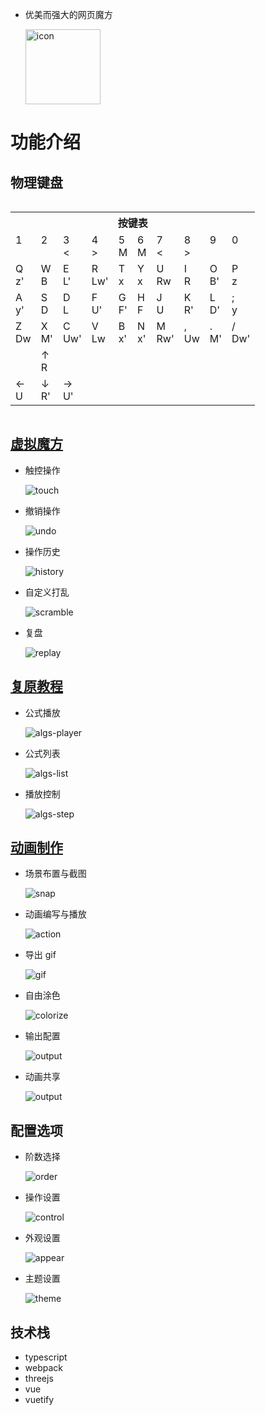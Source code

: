 

- 优美而强大的网页魔方

  <img width="120px" src="https://gitee.com/huazhechen/cuber/raw/master/resource/icon.png"  alt="icon"/>

# 功能介绍

## 物理键盘

<table class="table" id="vrckey" style="display: inline-block;">
<tr><th colspan=10>按键表</th></tr>
<tr>
<td>1<br><br></td><td>2<br><br></td><td>3<br><span>&lt;</span></td><td>4<br><span>&gt;</span></td><td>5<br><span>M</span></td>
<td>6<br><span>M</span></td><td>7<br><span>&lt;</span></td><td>8<br><span>&gt;</span></td><td>9<br><br></td><td>0<br><br></td>
</tr><tr>
<td>Q<br><span> z'</span></td><td>W<br><span>  B</span></td><td>E<br><span> L'</span></td><td>R<br><span>Lw'</span></td><td>T<br><span>  x</span></td> 
<td>Y<br><span>  x</span></td><td>U<br><span> Rw</span></td><td>I<br><span>  R</span></td><td>O<br><span> B'</span></td><td>P<br><span>  z</span></td> 
</tr><tr>
<td>A<br><span> y'</span></td><td>S<br><span>  D</span></td><td>D<br><span>  L</span></td><td>F<br><span> U'</span></td><td>G<br><span> F'</span></td>
<td>H<br><span>  F</span></td><td>J<br><span>  U</span></td><td>K<br><span> R'</span></td><td>L<br><span> D'</span></td><td>;<br><span>  y</span></td>
</tr><tr>
<td>Z<br><span> Dw</span></td><td>X<br><span> M'</span></td><td>C<br><span>Uw'</span></td><td>V<br><span> Lw</span></td><td>B<br><span> x'</span></td>
<td>N<br><span> x'</span></td><td>M<br><span>Rw'</span></td><td>,<br><span> Uw</span></td><td>.<br><span> M'</span></td><td>/<br><span>Dw'</span></td>
</tr>
<tr>
<td></td>
<td>↑<br><span> R</span></td>
<td></td>
</tr>
<tr>
<td>←<br><span> U</span></td>
<td>↓<br><span> R'</span></td>
<td>→<br><span> U'</span></td>
</tr>
</table>

## [虚拟魔方](https://huazhechen.gitee.io/cuber)

- 触控操作

  ![touch](./screenshot/touch.gif)

- 撤销操作

  ![undo](./screenshot/undo.gif)

- 操作历史

  ![history](./screenshot/history.gif)

- 自定义打乱

  ![scramble](./screenshot/scramble.gif)

- 复盘

  ![replay](./screenshot/replay.gif)

## [复原教程](https://huazhechen.gitee.io/cuber/?mode=algs)

- 公式播放

  ![algs-player](./screenshot/algs-player.gif)

* 公式列表

  ![algs-list](./screenshot/algs-list.gif)

- 播放控制

  ![algs-step](./screenshot/algs-step.gif)

## [动画制作](https://huazhechen.gitee.io/cuber?mode=director)

- 场景布置与截图

  ![snap](./screenshot/snap.gif)

- 动画编写与播放

  ![action](./screenshot/action.gif)

- 导出 gif

  ![gif](./screenshot/gif.gif)

- 自由涂色

  ![colorize](./screenshot/colorize.gif)

- 输出配置

  ![output](./screenshot/output.gif)

- 动画共享

  ![output](./screenshot/share.gif)

## 配置选项

- 阶数选择

  ![order](./screenshot/order.gif)

- 操作设置

  ![control](./screenshot/control.gif)

- 外观设置

  ![appear](./screenshot/appear.gif)

- 主题设置

  ![theme](./screenshot/theme.gif)

## 技术栈

- typescript
- webpack
- threejs
- vue
- vuetify
